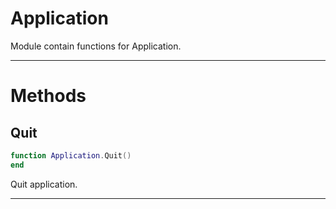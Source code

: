 # Application

Module contain functions for Application.

---

# Methods

## Quit

```lua
function Application.Quit()
end
```

Quit application.

---
